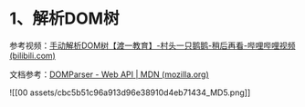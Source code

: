 # 1、解析DOM树

参考视频：[手动解析DOM树【渡一教育】-村头一只鹅鹅-稍后再看-哔哩哔哩视频 (bilibili.com)](https://www.bilibili.com/list/watchlater?bvid=BV1Br421E7AB&oid=1404082732)

文档参考：[DOMParser - Web API | MDN (mozilla.org)](https://developer.mozilla.org/zh-CN/docs/Web/API/DOMParser)

![[00 assets/cbc5b51c96a913d96e38910d4eb71434_MD5.png]]

